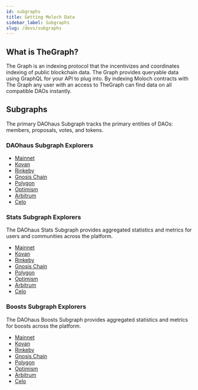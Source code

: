 ```yaml
---
id: subgraphs
title: Getting Moloch Data
sidebar_label: Subgraphs
slug: /devs/subgraphs
---
```


## What is TheGraph?

The Graph is an indexing protocol that the incentivizes and coordinates indexing of public blockchain data. The Graph provides queryable data using GraphQL for your API to plug into. By indexing Moloch contracts with The Graph any user with an access to TheGraph can find data on all compatible DAOs instantly.

## Subgraphs

The primary DAOhaus Subgraph tracks the primary entities of DAOs: members, proposals, votes, and tokens.

### DAOhaus Subgraph Explorers

- [Mainnet](https://thegraph.com/hosted-service/subgraph/odyssy-automaton/daohaus)
- [Kovan](https://thegraph.com/hosted-service/subgraph/odyssy-automaton/daohaus-kovan)
- [Rinkeby](https://thegraph.com/hosted-service/subgraph/odyssy-automaton/daohaus-rinkeby)
- [Gnosis Chain](https://thegraph.com/hosted-service/subgraph/odyssy-automaton/daohaus-xdai)
- [Polygon](https://thegraph.com/hosted-service/subgraph/odyssy-automaton/daohaus-matic)
- [Optimism](https://thegraph.com/hosted-service/subgraph/odyssy-automaton/daohaus-optimism)
- [Arbitrum](https://thegraph.com/hosted-service/subgraph/odyssy-automaton/daohaus-arbitrum)
- [Celo](https://thegraph.com/hosted-service/subgraph/odyssy-automaton/daohaus-celo)

### Stats Subgraph Explorers

The DAOhaus Stats Subgraph provides aggregated statistics and metrics for users and communities across the platform.

- [Mainnet](https://thegraph.com/hosted-service/subgraph/odyssy-automaton/daohaus-stats)
- [Kovan](https://thegraph.com/hosted-service/subgraph/odyssy-automaton/daohaus-stats-kovan)
- [Rinkeby](https://thegraph.com/hosted-service/subgraph/odyssy-automaton/daohaus-stats-rinkeby)
- [Gnosis Chain](https://thegraph.com/hosted-service/subgraph/odyssy-automaton/daohaus-stats-xdai)
- [Polygon](https://thegraph.com/hosted-service/subgraph/odyssy-automaton/daohaus-stats-matic)
- [Optimism](https://thegraph.com/hosted-service/subgraph/odyssy-automaton/daohaus-stats-optimism)
- [Arbitrum](https://thegraph.com/hosted-service/subgraph/odyssy-automaton/daohaus-stats-arbitrum)
- [Celo](https://thegraph.com/hosted-service/subgraph/odyssy-automaton/daohaus-stats-celo)

### Boosts Subgraph Explorers

The DAOhaus Boosts Subgraph provides aggregated statistics and metrics for boosts across the platform.

- [Mainnet](https://thegraph.com/hosted-service/subgraph/odyssy-automaton/daohaus-boosts)
- [Kovan](https://thegraph.com/hosted-service/subgraph/odyssy-automaton/daohaus-boosts-kovan)
- [Rinkeby](https://thegraph.com/hosted-service/subgraph/odyssy-automaton/daohaus-boosts-rinkeby)
- [Gnosis Chain](https://thegraph.com/hosted-service/subgraph/odyssy-automaton/daohaus-boosts-xdai)
- [Polygon](https://thegraph.com/hosted-service/subgraph/odyssy-automaton/daohaus-boosts-matic)
- [Optimism](https://thegraph.com/hosted-service/subgraph/odyssy-automaton/daohaus-boosts-optimism)
- [Arbitrum](https://thegraph.com/hosted-service/subgraph/odyssy-automaton/daohaus-boosts-arbitrum)
- [Celo](https://thegraph.com/hosted-service/subgraph/odyssy-automaton/daohaus-boosts-celo)

